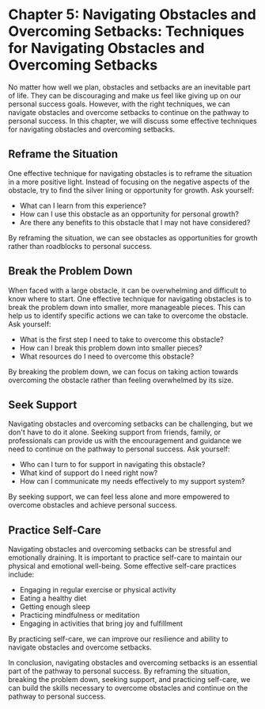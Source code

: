 Chapter 5: Navigating Obstacles and Overcoming Setbacks: Techniques for Navigating Obstacles and Overcoming Setbacks
====================================================================================================================

No matter how well we plan, obstacles and setbacks are an inevitable part of life. They can be discouraging and make us feel like giving up on our personal success goals. However, with the right techniques, we can navigate obstacles and overcome setbacks to continue on the pathway to personal success. In this chapter, we will discuss some effective techniques for navigating obstacles and overcoming setbacks.

Reframe the Situation
---------------------

One effective technique for navigating obstacles is to reframe the situation in a more positive light. Instead of focusing on the negative aspects of the obstacle, try to find the silver lining or opportunity for growth. Ask yourself:

* What can I learn from this experience?
* How can I use this obstacle as an opportunity for personal growth?
* Are there any benefits to this obstacle that I may not have considered?

By reframing the situation, we can see obstacles as opportunities for growth rather than roadblocks to personal success.

Break the Problem Down
----------------------

When faced with a large obstacle, it can be overwhelming and difficult to know where to start. One effective technique for navigating obstacles is to break the problem down into smaller, more manageable pieces. This can help us to identify specific actions we can take to overcome the obstacle. Ask yourself:

* What is the first step I need to take to overcome this obstacle?
* How can I break this problem down into smaller pieces?
* What resources do I need to overcome this obstacle?

By breaking the problem down, we can focus on taking action towards overcoming the obstacle rather than feeling overwhelmed by its size.

Seek Support
------------

Navigating obstacles and overcoming setbacks can be challenging, but we don't have to do it alone. Seeking support from friends, family, or professionals can provide us with the encouragement and guidance we need to continue on the pathway to personal success. Ask yourself:

* Who can I turn to for support in navigating this obstacle?
* What kind of support do I need right now?
* How can I communicate my needs effectively to my support system?

By seeking support, we can feel less alone and more empowered to overcome obstacles and achieve personal success.

Practice Self-Care
------------------

Navigating obstacles and overcoming setbacks can be stressful and emotionally draining. It is important to practice self-care to maintain our physical and emotional well-being. Some effective self-care practices include:

* Engaging in regular exercise or physical activity
* Eating a healthy diet
* Getting enough sleep
* Practicing mindfulness or meditation
* Engaging in activities that bring joy and fulfillment

By practicing self-care, we can improve our resilience and ability to navigate obstacles and overcome setbacks.

In conclusion, navigating obstacles and overcoming setbacks is an essential part of the pathway to personal success. By reframing the situation, breaking the problem down, seeking support, and practicing self-care, we can build the skills necessary to overcome obstacles and continue on the pathway to personal success.


